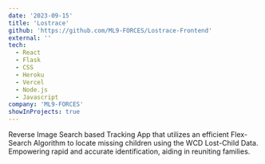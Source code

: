 ```yaml
---
date: '2023-09-15'
title: 'Lostrace'
github: 'https://github.com/ML9-FORCES/Lostrace-Frontend'
external: ''
tech:
  - React
  - Flask
  - CSS
  - Heroku
  - Vercel
  - Node.js
  - Javascript
company: 'ML9-FORCES'
showInProjects: true
---
```


Reverse Image Search based Tracking App that utilizes an efficient Flex-Search Algorithm to locate missing children using the WCD Lost-Child Data. Empowering rapid and accurate identification, aiding in reuniting families.

